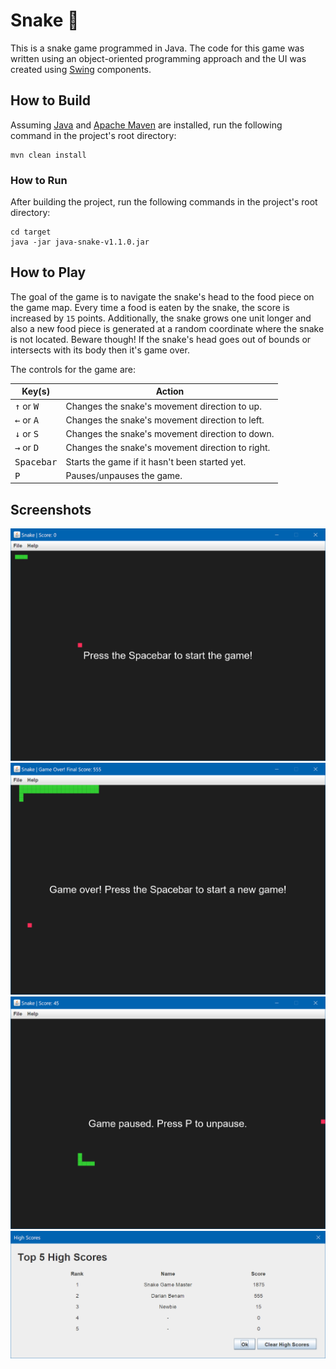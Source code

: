# Snake 🐍

This is a snake game programmed in Java. The code for this game was written using an object-oriented programming approach and the UI was created using [Swing](https://en.wikipedia.org/wiki/Swing_(Java)) components.

## How to Build

Assuming [Java](https://www.java.com/en/) and [Apache Maven](https://maven.apache.org/) are installed, run the following command in the project's root directory:

```shell
mvn clean install
```

### How to Run

After building the project, run the following commands in the project's root directory:

```shell
cd target
java -jar java-snake-v1.1.0.jar
```

## How to Play

The goal of the game is to navigate the snake's head to the food piece on the game map. Every time a food is eaten by the snake, the score is increased by `15` points. Additionally, the snake grows one unit longer and also a new food piece is generated at a random coordinate where the snake is not located. Beware though! If the snake's head goes out of bounds or intersects with its body then it's game over.

The controls for the game are:

| Key(s)                       | Action                                           |
| ---------------------------- | ------------------------------------------------ |
| <kbd>↑</kbd> or <kbd>W</kbd> | Changes the snake's movement direction to up.    |
| <kbd>←</kbd> or <kbd>A</kbd> | Changes the snake's movement direction to left.  |
| <kbd>↓</kbd> or <kbd>S</kbd> | Changes the snake's movement direction to down.  |
| <kbd>→</kbd> or <kbd>D</kbd> | Changes the snake's movement direction to right. |
| <kbd>Spacebar</kbd>          | Starts the game if it hasn't been started yet.   |
| <kbd>P</kbd>                 | Pauses/unpauses the game.                        |

## Screenshots

![Game that hasn't been started](screenshots/screenshot1.png "Game that hasn't been started")
![Game over](screenshots/screenshot2.png "Game over")
![Game paused](screenshots/screenshot3.png "Game paused")
![High score window](screenshots/screenshot4.png "High score window")
